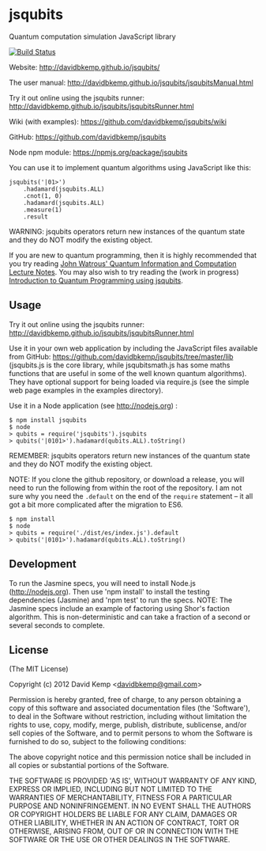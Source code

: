 # jsqubits
  Quantum computation simulation JavaScript library

[![Build Status](https://travis-ci.org/davidbkemp/jsqubits.png)](https://travis-ci.org/davidbkemp/jsqubits)

Website:
http://davidbkemp.github.io/jsqubits/

The user manual:
http://davidbkemp.github.io/jsqubits/jsqubitsManual.html

Try it out online using the jsqubits runner:
http://davidbkemp.github.io/jsqubits/jsqubitsRunner.html

Wiki (with examples):
https://github.com/davidbkemp/jsqubits/wiki

GitHub:
https://github.com/davidbkemp/jsqubits

Node npm module:
https://npmjs.org/package/jsqubits

You can use it to implement quantum algorithms using JavaScript like this:

    jsqubits('|01>')
        .hadamard(jsqubits.ALL)
        .cnot(1, 0)
        .hadamard(jsqubits.ALL)
        .measure(1)
        .result

WARNING: jsqubits operators return new instances of the quantum state and they do NOT modify the existing object.

If you are new to quantum programming, then it is highly recommended that you try reading
[John Watrous' Quantum Information and Computation Lecture Notes](http://www.cs.uwaterloo.ca/~watrous/lecture-notes.html).
You may also wish to try reading the (work in progress) [Introduction to Quantum Programming using jsqubits](http://davidbkemp.github.io/jsqubits/jsqubitsTutorial.html).

Usage
-----
Try it out online using the jsqubits runner:
http://davidbkemp.github.io/jsqubits/jsqubitsRunner.html

Use it in your own web application by including the JavaScript files available from GitHub:
https://github.com/davidbkemp/jsqubits/tree/master/lib
(jsqubits.js is the core library, while jsqubitsmath.js has some maths functions that are useful in some of the well known quantum algorithms).
They have optional support for being loaded via require.js (see the simple web page examples in the examples directory).

Use it in a Node application (see http://nodejs.org) :

    $ npm install jsqubits
    $ node
    > qubits = require('jsqubits').jsqubits
    > qubits('|0101>').hadamard(qubits.ALL).toString()

REMEMBER: jsqubits operators return new instances of the quantum state and they do NOT modify the existing object.

NOTE: If you clone the github repository, or download a release,
you will need to run the following from within the root of the repository.
I am not sure why you need the `.default` on the end of the `require` statement
– it all got a bit more complicated after the migration to ES6.

    $ npm install
    $ node
    > qubits = require('./dist/es/index.js').default
    > qubits('|0101>').hadamard(qubits.ALL).toString()


Development
-----------
To run the Jasmine specs, you will need to install Node.js (http://nodejs.org).
Then use 'npm install' to install the testing dependencies (Jasmine) and 'npm test' to run the specs.
NOTE: The Jasmine specs include an example of factoring using Shor's faction algorithm.  This is non-deterministic and can take a fraction of a second or several seconds to complete.

License
-------

(The MIT License)

Copyright (c) 2012 David Kemp &lt;davidbkemp@gmail.com&gt;

Permission is hereby granted, free of charge, to any person obtaining
a copy of this software and associated documentation files (the
'Software'), to deal in the Software without restriction, including
without limitation the rights to use, copy, modify, merge, publish,
distribute, sublicense, and/or sell copies of the Software, and to
permit persons to whom the Software is furnished to do so, subject to
the following conditions:

The above copyright notice and this permission notice shall be
included in all copies or substantial portions of the Software.

THE SOFTWARE IS PROVIDED 'AS IS', WITHOUT WARRANTY OF ANY KIND,
EXPRESS OR IMPLIED, INCLUDING BUT NOT LIMITED TO THE WARRANTIES OF
MERCHANTABILITY, FITNESS FOR A PARTICULAR PURPOSE AND NONINFRINGEMENT.
IN NO EVENT SHALL THE AUTHORS OR COPYRIGHT HOLDERS BE LIABLE FOR ANY
CLAIM, DAMAGES OR OTHER LIABILITY, WHETHER IN AN ACTION OF CONTRACT,
TORT OR OTHERWISE, ARISING FROM, OUT OF OR IN CONNECTION WITH THE
SOFTWARE OR THE USE OR OTHER DEALINGS IN THE SOFTWARE.
